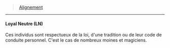 ﻿> [Alignement](hd_alignment.md)

---

#### Loyal Neutre (LN)

Ces individus sont respectueux de la loi, d'une tradition ou de leur code de conduite personnel. C'est le cas de nombreux moines et magiciens.

